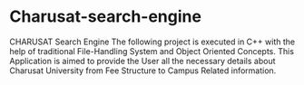 # Charusat-search-engine

CHARUSAT Search Engine
The following project is executed in C++ with the help of traditional File-Handling System and Object Oriented Concepts.
This Application is aimed to provide the User all the necessary details about Charusat University from Fee Structure to Campus Related information.
